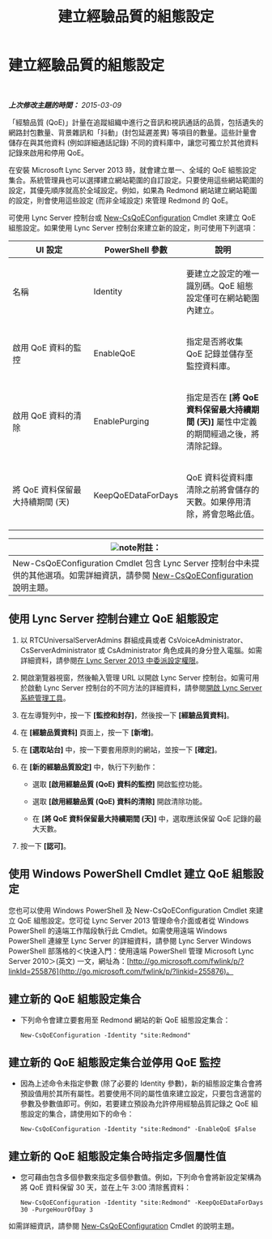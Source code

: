﻿---
title: 建立經驗品質的組態設定
TOCTitle: 建立經驗品質的組態設定
ms:assetid: 64f05569-07c7-4f76-a96b-ea4125a510d5
ms:mtpsurl: https://technet.microsoft.com/zh-tw/library/Gg521006(v=OCS.15)
ms:contentKeyID: 49291135
ms.date: 08/10/2015
mtps_version: v=OCS.15
ms.translationtype: HT
---

# 建立經驗品質的組態設定

 

_**上次修改主題的時間：** 2015-03-09_

「經驗品質 (QoE)」計量在追蹤組織中進行之音訊和視訊通話的品質，包括遺失的網路封包數量、背景雜訊和「抖動」(封包延遲差異) 等項目的數量。這些計量會儲存在與其他資料 (例如詳細通話記錄) 不同的資料庫中，讓您可獨立於其他資料記錄來啟用和停用 QoE。

在安裝 Microsoft Lync Server 2013 時，就會建立單一、全域的 QoE 組態設定集合。系統管理員也可以選擇建立網站範圍的自訂設定。只要使用這些網站範圍的設定，其優先順序就高於全域設定。例如，如果為 Redmond 網站建立網站範圍的設定，則會使用這些設定 (而非全域設定) 來管理 Redmond 的 QoE。

可使用 Lync Server 控制台或 [New-CsQoEConfiguration](https://docs.microsoft.com/en-us/powershell/module/skype/New-CsQoEConfiguration) Cmdlet 來建立 QoE 組態設定。如果使用 Lync Server 控制台來建立新的設定，則可使用下列選項：


<table>
<colgroup>
<col style="width: 33%" />
<col style="width: 33%" />
<col style="width: 33%" />
</colgroup>
<thead>
<tr class="header">
<th>UI 設定</th>
<th>PowerShell 參數</th>
<th>說明</th>
</tr>
</thead>
<tbody>
<tr class="odd">
<td><p>名稱</p></td>
<td><p>Identity</p></td>
<td><p>要建立之設定的唯一識別碼。QoE 組態設定僅可在網站範圍內建立。</p></td>
</tr>
<tr class="even">
<td><p>啟用 QoE 資料的監控</p></td>
<td><p>EnableQoE</p></td>
<td><p>指定是否將收集 QoE 記錄並儲存至監控資料庫。</p></td>
</tr>
<tr class="odd">
<td><p>啟用 QoE 資料的清除</p></td>
<td><p>EnablePurging</p></td>
<td><p>指定是否在 <strong>[將 QoE 資料保留最大持續期間 (天)]</strong> 屬性中定義的期間經過之後，將清除記錄。</p></td>
</tr>
<tr class="even">
<td><p>將 QoE 資料保留最大持續期間 (天)</p></td>
<td><p>KeepQoEDataForDays</p></td>
<td><p>QoE 資料從資料庫清除之前將會儲存的天數。如果停用清除，將會忽略此值。</p></td>
</tr>
</tbody>
</table>


<table>
<thead>
<tr class="header">
<th><img src="images/Gg398811.note(OCS.15).gif" title="note" alt="note" />附註：</th>
</tr>
</thead>
<tbody>
<tr class="odd">
<td>New-CsQoEConfiguration Cmdlet 包含 Lync Server 控制台中未提供的其他選項。如需詳細資訊，請參閱 <a href="https://docs.microsoft.com/en-us/powershell/module/skype/New-CsQoEConfiguration">New-CsQoEConfiguration</a> 說明主題。</td>
</tr>
</tbody>
</table>


## 使用 Lync Server 控制台建立 QoE 組態設定

1.  以 RTCUniversalServerAdmins 群組成員或者 CsVoiceAdministrator、CsServerAdministrator 或 CsAdministrator 角色成員的身分登入電腦。如需詳細資料，請參閱[在 Lync Server 2013 中委派設定權限](lync-server-2013-delegate-setup-permissions.md)。

2.  開啟瀏覽器視窗，然後輸入管理 URL 以開啟 Lync Server 控制台。如需可用於啟動 Lync Server 控制台的不同方法的詳細資料，請參閱[開啟 Lync Server 系統管理工具](lync-server-2013-open-lync-server-administrative-tools.md)。

3.  在左導覽列中，按一下 **\[監控和封存\]**，然後按一下 **\[經驗品質資料\]**。

4.  在 **\[經驗品質資料\]** 頁面上，按一下 **\[新增\]**。

5.  在 **\[選取站台\]** 中，按一下要套用原則的網站，並按一下 **\[確定\]**。

6.  在 **\[新的經驗品質設定\]** 中，執行下列動作：
    
      - 選取 **\[啟用經驗品質 (QoE) 資料的監控\]** 開啟監控功能。
    
      - 選取 **\[啟用經驗品質 (QoE) 資料的清除\]** 開啟清除功能。
    
      - 在 **\[將 QoE 資料保留最大持續期間 (天)\]** 中，選取應該保留 QoE 記錄的最大天數。

7.  按一下 **\[認可\]**。

## 使用 Windows PowerShell Cmdlet 建立 QoE 組態設定

您也可以使用 Windows PowerShell 及 New-CsQoEConfiguration Cmdlet 來建立 QoE 組態設定。您可從 Lync Server 2013 管理命令介面或者從 Windows PowerShell 的遠端工作階段執行此 Cmdlet。如需使用遠端 Windows PowerShell 連線至 Lync Server 的詳細資料，請參閱 Lync Server Windows PowerShell 部落格的＜快速入門：使用遠端 PowerShell 管理 Microsoft Lync Server 2010＞(英文) 一文，網址為：[http://go.microsoft.com/fwlink/p/?linkId=255876](http://go.microsoft.com/fwlink/p/?linkid=255876)。

## 建立新的 QoE 組態設定集合

  - 下列命令會建立要套用至 Redmond 網站的新 QoE 組態設定集合：
    
        New-CsQoEConfiguration -Identity "site:Redmond"

## 建立新的 QoE 組態設定集合並停用 QoE 監控

  - 因為上述命令未指定參數 (除了必要的 Identity 參數)，新的組態設定集合會將預設值用於其所有屬性。若要使用不同的屬性值來建立設定，只要包含適當的參數及參數值即可。例如，若要建立預設為允許停用經驗品質記錄之 QoE 組態設定的集合，請使用如下的命令：
    
        New-CsQoEConfiguration -Identity "site:Redmond" -EnableQoE $False

## 建立新的 QoE 組態設定集合時指定多個屬性值

  - 您可藉由包含多個參數來指定多個參數值。例如，下列命令會將新設定架構為將 QoE 資料保留 30 天，並在上午 3:00 清除舊資料：
    
        New-CsQoEConfiguration -Identity "site:Redmond" -KeepQoEDataForDays 30 -PurgeHourOfDay 3

如需詳細資訊，請參閱 [New-CsQoEConfiguration](https://docs.microsoft.com/en-us/powershell/module/skype/New-CsQoEConfiguration) Cmdlet 的說明主題。

